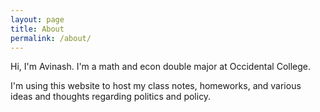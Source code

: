 ```yaml
---
layout: page
title: About
permalink: /about/
---
```


Hi, I'm Avinash. I'm a math and econ double major at Occidental College.

I'm using this website to host my class notes, homeworks, and various ideas and thoughts regarding politics and policy. 
